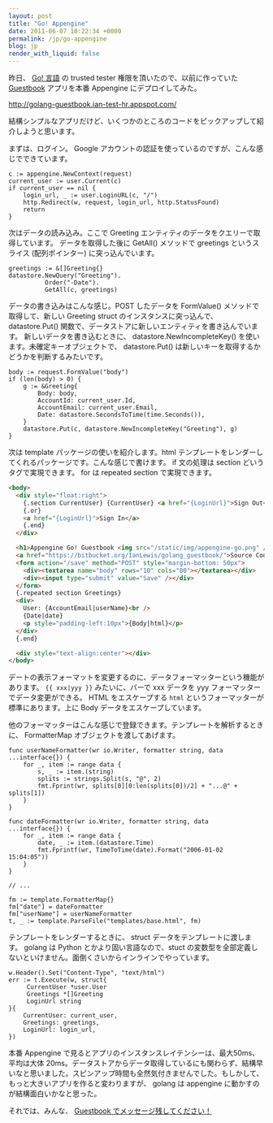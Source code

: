 ```yaml
---
layout: post
title: "Go! Appengine"
date: 2011-06-07 10:22:34 +0000
permalink: /jp/go-appengine
blog: jp
render_with_liquid: false
---
```


昨日、 [Go\! 言語](http://golang.org/) の trusted tester 権限を頂いたので、以前に作っていた
[Guestbook](https://bitbucket.org/IanLewis/golang_guestbook) アプリを本番
Appengine にデプロイしてみた。

<http://golang-guestbook.ian-test-hr.appspot.com/>

結構シンプルなアプリだけど、いくつかのところのコードをピックアップして紹介しようと思います。

まずは、ログイン。 Google アカウントの認証を使っているのですが、こんな感じでできています。

```golang
c := appengine.NewContext(request)
current_user := user.Current(c)
if current_user == nil {
    login_url, _ := user.LoginURL(c, "/")
    http.Redirect(w, request, login_url, http.StatusFound)
    return
}
```

次はデータの読み込み。ここで Greeting エンティティのデータをクエリーで取得しています。 データを取得した後に GetAll()
メソッドで greetings というスライス (配列ポインター) に突っ込んでいます。

```golang
greetings := &[]Greeting{}
datastore.NewQuery("Greeting").
          Order("-Date").
          GetAll(c, greetings)
```

データの書き込みはこんな感じ。POST したデータを FormValue() メソッドで取得して、新しい Greeting struct
のインスタンスに突っ込んで、 datastore.Put() 関数で、データストアに新しいエンティティを書き込んでいます。
新しいデータを書き込むときに、 datastore.NewIncompleteKey() を使います。未確定キーオブジェクトで、
datastore.Put() は新しいキーを取得するかどうかを判断するみたいです。

```golang
body := request.FormValue("body")
if (len(body) > 0) {
    g := &Greeting{
        Body: body,
        AccountId: current_user.Id,
        AccountEmail: current_user.Email,
        Date: datastore.SecondsToTime(time.Seconds()),
    }
    datastore.Put(c, datastore.NewIncompleteKey("Greeting"), g)
}
```

次は template パッケージの使いを紹介します。html テンプレートをレンダーしてくれるパッケージです。こんな感じで書けます。 if
文の処理は section どいうタグで実現できます。 for は repeated section で実現できます。

```html
<body>
  <div style="float:right">
    {.section CurrentUser} {CurrentUser} <a href="{LoginUrl}">Sign Out</a>
    {.or}
    <a href="{LoginUrl}">Sign In</a>
    {.end}
  </div>

  <h1>Appengine Go! Guestbook <img src="/static/img/appengine-go.png" /></h1>
  <a href="https://bitbucket.org/IanLewis/golang_guestbook/">Source Code</a>
  <form action="/save" method="POST" style="margin-bottom: 50px">
    <div><textarea name="body" rows="10" cols="80"></textarea></div>
    <div><input type="submit" value="Save" /></div>
  </form>
  {.repeated section Greetings}
  <div>
    User: {AccountEmail|userName}<br />
    {Date|date}
    <p style="padding-left:10px">{Body|html}</p>
  </div>
  {.end}

  <div style="text-align:center"></div>
</body>
```

デートの表示フォーマットを変更するのに、データフォーマッターという機能があります。 `{{ xxx|yyy }}` みたいに、バーで xxx
データを yyy フォーマッターでデータ変更ができる。 HTML をエスケープする `html`
というフォーマッターが標準にあります。上に Body
データをエスケープしています。

他のフォーマッターはこんな感じで登録できます。テンプレートを解析するときに、 FormatterMap オブジェクトを渡してあげます。

```golang
func userNameFormatter(wr io.Writer, formatter string, data ...interface{}) {
    for _, item := range data {
        s, _ := item.(string)
        splits := strings.Split(s, "@", 2)
        fmt.Fprint(wr, splits[0][0:len(splits[0])/2] + "...@" + splits[1])
    }
}

func dateFormatter(wr io.Writer, formatter string, data ...interface{}) {
    for _, item := range data {
        date, _ := item.(datastore.Time)
        fmt.Fprintf(wr, TimeToTime(date).Format("2006-01-02 15:04:05"))
    }
}

// ...

fm := template.FormatterMap{}
fm["date"] = dateFormatter
fm["userName"] = userNameFormatter
t, _ := template.ParseFile("templates/base.html", fm)
```

テンプレートをレンダーするときに、 struct データをテンプレートに渡します。 golang は Python
とかより固い言語なので、stuct
の変数型を全部定義しないといけません。面倒くさいからインラインでやっています。

```golang
w.Header().Set("Content-Type", "text/html")
err := t.Execute(w, struct{
     CurrentUser *user.User
     Greetings *[]Greeting
     LoginUrl string
}{
    CurrentUser: current_user,
    Greetings: greetings,
    LoginUrl: login_url,
})
```

本番 Appengine で見るとアプリのインスタンスレイテンシーは、最大50ms、 平均は大体
20ms。データストアからデータ取得しているにも関わらず、結構早いなと思いました。スピンアップ時間も全然気付きませんでした。もしかして、もっと大きいアプリを作ると変わりますが、
golang は appengine に動かすのが結構面白いかなと思った。

それでは、みんな、 [Guestbook
でメッセージ残してください！](http://golang-guestbook.ian-test-hr.appspot.com/)
